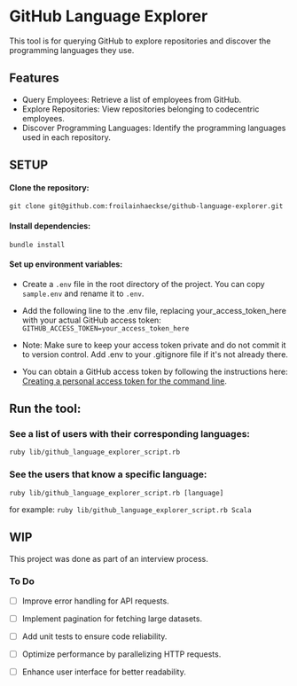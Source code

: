 # GitHub Language Explorer
This tool is for querying GitHub to explore repositories and discover the programming languages they use.

## Features
- Query Employees: Retrieve a list of employees from GitHub.
- Explore Repositories: View repositories belonging to codecentric employees.
- Discover Programming Languages: Identify the programming languages used in each repository.

## SETUP
#### Clone the repository:

```git clone git@github.com:froilainhaeckse/github-language-explorer.git```

#### Install dependencies:
```bundle install```

#### Set up environment variables:

- Create a `.env` file in the root directory of the project. You can copy `sample.env` and rename it to `.env`.

- Add the following line to the .env file, replacing your_access_token_here with your actual GitHub access token:
```GITHUB_ACCESS_TOKEN=your_access_token_here```

- Note: Make sure to keep your access token private and do not commit it to version control. Add .env to your .gitignore file if it's not already there.

- You can obtain a GitHub access token by following the instructions here: [Creating a personal access token for the command line](https://docs.github.com/en/authentication/keeping-your-account-and-data-secure/creating-a-personal-access-token).


## Run the tool:
### See a list of users with their corresponding languages:
```ruby lib/github_language_explorer_script.rb```

### See the users that know a specific language:
```ruby lib/github_language_explorer_script.rb [language]```

for example: ```ruby lib/github_language_explorer_script.rb Scala```

## WIP
This project was done as part of an interview process.

### To Do

- [ ] Improve error handling for API requests.
- [ ] Implement pagination for fetching large datasets.
- [ ] Add unit tests to ensure code reliability.
- [ ] Optimize performance by parallelizing HTTP requests.
- [ ] Enhance user interface for better readability.

